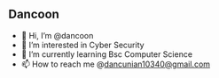 ## Dancoon

- 👋 Hi, I’m @dancoon
- 👀 I’m interested in Cyber Security
- 🌱 I’m currently learning Bsc Computer Science
- 📫 How to reach me @dancunian10340@gmail.com

<!---
dancoon/dancoon is a ✨ special ✨ repository because its `README.md` (this file) appears on your GitHub profile.
You can click the Preview link to take a look at your changes.
--->

